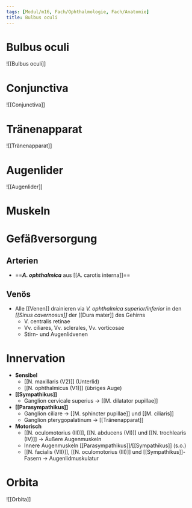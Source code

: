 ```yaml
---
tags: [Modul/m16, Fach/Ophthalmologie, Fach/Anatomie]
title: Bulbus oculi
---
```

# Bulbus oculi
![[Bulbus oculi]]

# Conjunctiva
![[Conjunctiva]]

# Tränenapparat
![[Tränenapparat]]

# Augenlider
![[Augenlider]]

# Muskeln


# Gefäßversorgung
## Arterien
- ==***A. ophthalmica*** aus [[A. carotis interna]]==
## Venös
- Alle [[Venen]] drainieren via *V. ophthalmica superior/inferior* in den *[[Sinus cavernosus]]* der [[Dura mater]] des Gehirns
	- V. centralis retinae
	- Vv. ciliares, Vv. sclerales, Vv. vorticosae
	- Stirn- und Augenlidvenen
# Innervation
- **Sensibel** 
	- [[N. maxillaris (V2)]] (Unterlid)
	- [[N. ophthalmicus (V1)]] (übriges Auge)
- **[[Sympathikus]]**
	- Ganglion cervicale superius → [[M. dilatator pupillae]]
- **[[Parasympathikus]]**
	- Ganglion ciliare → [[M. sphincter pupillae]] und [[M. ciliaris]]
	- Ganglion pterygopalatinum → [[Tränenapparat]]
- **Motorisch**
	- [[N. oculomotorius (III)]], [[N. abducens (VI)]] und [[N. trochlearis (IV)]] → Äußere Augenmuskeln
	- Innere Augenmuskeln [[Parasympathikus]]/[[Sympathikus]] (s.o.)
	- [[N. facialis (VII)]], [[N. oculomotorius (III)]] und [[Sympathikus]]-Fasern → Augenlidmuskulatur

# Orbita
![[Orbita]]